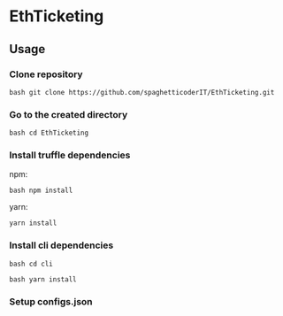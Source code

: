 # EthTicketing

## Usage 

### Clone repository

`bash git clone https://github.com/spaghetticoderIT/EthTicketing.git`

### Go to the created directory

`bash cd EthTicketing`

### Install truffle dependencies

npm: 

`bash npm install`

yarn:

`yarn install`

### Install cli dependencies

`bash cd cli`

`bash yarn install`

### Setup configs.json
